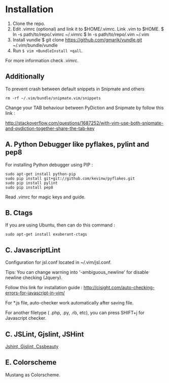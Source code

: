 # Installation
1. Clone the repo.
2. Edit .vimrc (optional) and link it to $HOME/.vimrc. Link .vim to $HOME.
    $ ln -s path/to/repo/.vimrc ~/.vimrc
    $ ln -s path/to/repo/.vim ~/.vim
3. Install vundle
    $ git clone https://github.com/gmarik/vundle.git ~/.vim/bundle/vundle
4. Run `$ vim +BundleInstall +qall`.

For more information check .vimrc.

## Additionally
To prevent crash between default snippets in Snipmate and others

    rm -rf ~/.vim/bundle/snipmate.vim/snippets

Change your TAB behaviour between PyDiction and Snipmate by follow this link :

http://stackoverflow.com/questions/1687252/with-vim-use-both-snipmate-and-pydiction-together-share-the-tab-key


## A. Python Debugger like pyflakes, pylint and pep8

For installing Python debugger using PIP :

    sudo apt-get install python-pip
    sudo pip install git+git://github.com/kevinw/pyflakes.git
    sudo pip install pylint
    sudo pip install pep8

Read .vimrc for magic keys and guide.


## B. Ctags

If you are using Ubuntu, then can do this command :

`sudo apt-get install exuberant-ctags`


## C. JavascriptLint

Configuration for jsl.conf located in ~/.vim/jsl.conf. 

Tips: You can change warning into '-ambiguous_newline' for disable newline checking (Jquery).

Follow this link for installation guide : http://cisight.com/auto-checking-errors-for-javascript-in-vim/

For *.js file, auto-checker work automatically after saving file. 

For another filetype ( .php, .py, .rb, etc), you can press SHIFT+j for Javascript checker.


## C. JSLint, Gjslint, JSHint 

[Jshint, Gjslint, Cssbeauty](http://www.yodi.me/2011/09/20/top-javascript-checker-tools-that-must-used-by-front-end-developer/)

## E. Colorscheme

Mustang as Colorscheme.
